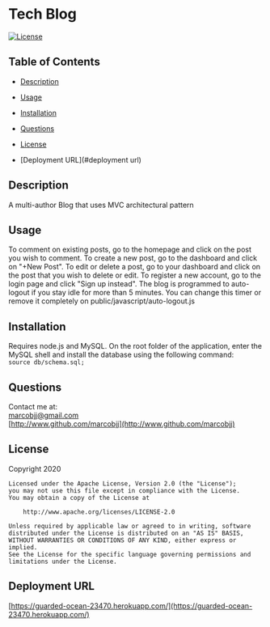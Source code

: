 
# Tech Blog



[![License](https://img.shields.io/badge/License-Apache%202.0-blue.svg)](https://opensource.org/licenses/Apache-2.0)

## Table of Contents


 
* [Description](#description)  
 
* [Usage](#usage)  
 
* [Installation](#installation)  
 
* [Questions](#questions)  
 
* [License](#license)  

* [Deployment URL](#deployment url)
  


## Description


A multi-author Blog that uses MVC architectural pattern  

## Usage


To comment on existing posts, go to the homepage and click on the post you wish to comment. To create a new post, go to the dashboard and click on "+New Post". To edit or delete a post, go to your dashboard and click on the post that you wish to delete or edit. To register a new account, go to the login page and click "Sign up instead".  The blog is programmed to auto-logout if you stay idle for more than 5 minutes. You can change this timer or remove it completely on public/javascript/auto-logout.js
  

## Installation


Requires node.js and MySQL. On the root folder of the application, enter the MySQL shell and install the database using the following command:  
 ``` source db/schema.sql; ```   

## Questions


Contact me at:  
[marcobjj@gmail.com](mailto:marcobjj@gmail.com)  
[http://www.github.com/marcobjj](http://www.github.com/marcobjj)  

## License


Copyright 2020

    Licensed under the Apache License, Version 2.0 (the "License");
    you may not use this file except in compliance with the License.
    You may obtain a copy of the License at
    
        http://www.apache.org/licenses/LICENSE-2.0
    
    Unless required by applicable law or agreed to in writing, software
    distributed under the License is distributed on an "AS IS" BASIS,
    WITHOUT WARRANTIES OR CONDITIONS OF ANY KIND, either express or implied.
    See the License for the specific language governing permissions and
    limitations under the License.
    
    
 ## Deployment URL
 
 [https://guarded-ocean-23470.herokuapp.com/](https://guarded-ocean-23470.herokuapp.com/)

